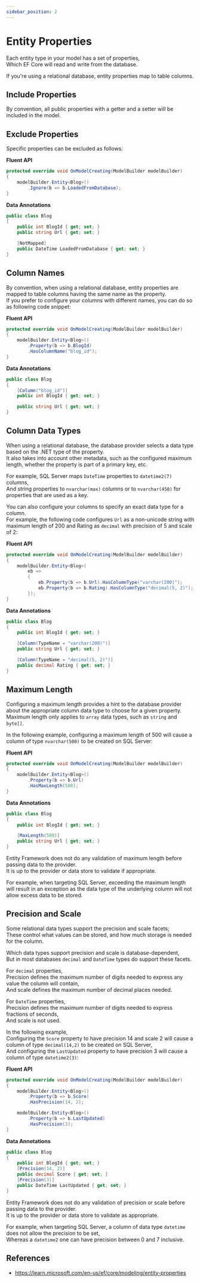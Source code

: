 ```yaml
---
sidebar_position: 2
---
```


# Entity Properties

Each entity type in your model has a set of properties,  
Which EF Core will read and write from the database.

If you're using a relational database, entity properties map to table columns.

## Include Properties

By convention, all public properties with a getter and a setter will be included in the model.

## Exclude Properties

Specific properties can be excluded as follows:

**Fluent API**

```cs
protected override void OnModelCreating(ModelBuilder modelBuilder)
{
    modelBuilder.Entity<Blog>()
        .Ignore(b => b.LoadedFromDatabase);
}
```

**Data Annotations**

```cs
public class Blog
{
    public int BlogId { get; set; }
    public string Url { get; set; }

    [NotMapped]
    public DateTime LoadedFromDatabase { get; set; }
}
```

## Column Names

By convention, when using a relational database, entity properties are mapped to table columns having the same name as the property.  
If you prefer to configure your columns with different names, you can do so as following code snippet:

**Fluent API**

```cs
protected override void OnModelCreating(ModelBuilder modelBuilder)
{
    modelBuilder.Entity<Blog>()
        .Property(b => b.BlogId)
        .HasColumnName("blog_id");
}
```

**Data Annotations**

```cs
public class Blog
{
    [Column("blog_id")]
    public int BlogId { get; set; }

    public string Url { get; set; }
}
```

## Column Data Types

When using a relational database, the database provider selects a data type based on the .NET type of the property.  
It also takes into account other metadata, such as the configured maximum length, whether the property is part of a primary key, etc.

For example, SQL Server maps `DateTime` properties to `datetime2(7)` columns,  
And string properties to `nvarchar(max)` columns or to `nvarchar(450)` for properties that are used as a key.

You can also configure your columns to specify an exact data type for a column.  
For example, the following code configures `Url` as a non-unicode string with maximum length of 200 and Rating as `decimal` with precision of 5 and scale of 2:

**Fluent API**

```cs
protected override void OnModelCreating(ModelBuilder modelBuilder)
{
    modelBuilder.Entity<Blog>(
        eb =>
        {
            eb.Property(b => b.Url).HasColumnType("varchar(200)");
            eb.Property(b => b.Rating).HasColumnType("decimal(5, 2)");
        });
}
```

**Data Annotations**

```cs
public class Blog
{
    public int BlogId { get; set; }

    [Column(TypeName = "varchar(200)")]
    public string Url { get; set; }

    [Column(TypeName = "decimal(5, 2)")]
    public decimal Rating { get; set; }
}
```

## Maximum Length

Configuring a maximum length provides a hint to the database provider about the appropriate column data type to choose for a given property.  
Maximum length only applies to `array` data types, such as `string` and `byte[]`.

In the following example, configuring a maximum length of 500 will cause a column of type `nvarchar(500)` to be created on SQL Server:

**Fluent API**

```cs
protected override void OnModelCreating(ModelBuilder modelBuilder)
{
    modelBuilder.Entity<Blog>()
        .Property(b => b.Url)
        .HasMaxLength(500);
}
```

**Data Annotations**

```cs
public class Blog
{
    public int BlogId { get; set; }

    [MaxLength(500)]
    public string Url { get; set; }
}
```

Entity Framework does not do any validation of maximum length before passing data to the provider.  
It is up to the provider or data store to validate if appropriate.

For example, when targeting SQL Server, exceeding the maximum length will result in an exception as the data type of the underlying column will not allow excess data to be stored.

## Precision and Scale

Some relational data types support the precision and scale facets;  
These control what values can be stored, and how much storage is needed for the column.

Which data types support precision and scale is database-dependent,  
But in most databases `decimal` and `DateTime` types do support these facets.

For `decimal` properties,  
Precision defines the maximum number of digits needed to express any value the column will contain,  
And scale defines the maximum number of decimal places needed.

For `DateTime` properties,  
Precision defines the maximum number of digits needed to express fractions of seconds,  
And scale is not used.

In the following example,  
Configuring the `Score` property to have precision 14 and scale 2 will cause a column of type `decimal(14,2)` to be created on SQL Server,  
And configuring the `LastUpdated` property to have precision 3 will cause a column of type `datetime2(3)`:

**Fluent API**

```cs
protected override void OnModelCreating(ModelBuilder modelBuilder)
{
    modelBuilder.Entity<Blog>()
        .Property(b => b.Score)
        .HasPrecision(14, 2);

    modelBuilder.Entity<Blog>()
        .Property(b => b.LastUpdated)
        .HasPrecision(3);
}
```

**Data Annotations**

```cs
public class Blog
{
    public int BlogId { get; set; }
    [Precision(14, 2)]
    public decimal Score { get; set; }
    [Precision(3)]
    public DateTime LastUpdated { get; set; }
}
```

Entity Framework does not do any validation of precision or scale before passing data to the provider.  
It is up to the provider or data store to validate as appropriate.

For example, when targeting SQL Server, a column of data type `datetime` does not allow the precision to be set,  
Whereas a `datetime2` one can have precision between 0 and 7 inclusive.

## References

- https://learn.microsoft.com/en-us/ef/core/modeling/entity-properties
